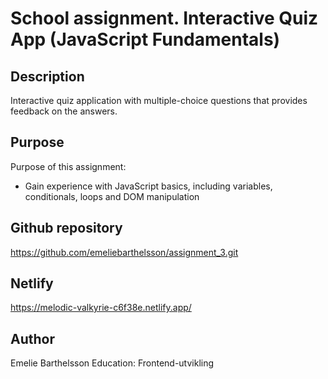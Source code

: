 # School assignment. Interactive Quiz App (JavaScript Fundamentals)

## Description
Interactive quiz application with multiple-choice questions that provides feedback on the answers.

## Purpose
Purpose of this assignment:
- Gain experience with JavaScript basics, including variables, conditionals, loops and DOM manipulation

## Github repository
https://github.com/emeliebarthelsson/assignment_3.git

## Netlify
https://melodic-valkyrie-c6f38e.netlify.app/

## Author
Emelie Barthelsson 
Education: Frontend-utvikling